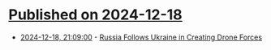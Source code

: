 # [Published on 2024-12-18](index.md)

* [2024-12-18, 21:09:00](https://soylentnews.org/article.pl?sid=24/12/18/1151240&from=rss) - [Russia Follows Ukraine in Creating Drone Forces](https://soylentnews.org/article.pl?sid=24/12/18/1151240&from=rss)
